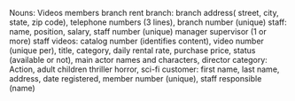 Nouns:
Videos
members
branch
rent
branch: branch address( street, city, state, zip code), telephone numbers (3 lines), branch number (unique)
staff: name, position, salary, staff number (unique)
	manager 
	supervisor (1 or more)
	staff
videos: catalog number (identifies content), video number (unique per), title, category, daily rental rate, purchase price, status (available or not), main actor names and characters, director
	category: Action, adult children thriller horror, sci-fi
customer: first name, last name, address, date registered, member number (unique), staff responsible (name)

